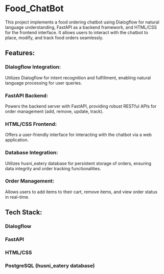 # Food_ChatBot

This project implements a food ordering chatbot using Dialogflow for natural language understanding, FastAPI as a backend framework, and HTML/CSS for the frontend interface. It allows users to interact with the chatbot to place, modify, and track food orders seamlessly.

## Features:

### Dialogflow Integration:
Utilizes Dialogflow for intent recognition and fulfillment, enabling natural language processing for user queries.

### FastAPI Backend:
Powers the backend server with FastAPI, providing robust RESTful APIs for order management (add, remove, update, track).

### HTML/CSS Frontend:
Offers a user-friendly interface for interacting with the chatbot via a web application.

### Database Integration:
Utilizes husni_eatery database for persistent storage of orders, ensuring data integrity and order tracking functionalities.

### Order Management:
Allows users to add items to their cart, remove items, and view order status in real-time.

## Tech Stack:

### Dialogflow
### FastAPI
### HTML/CSS
### PostgreSQL (husni_eatery database)
